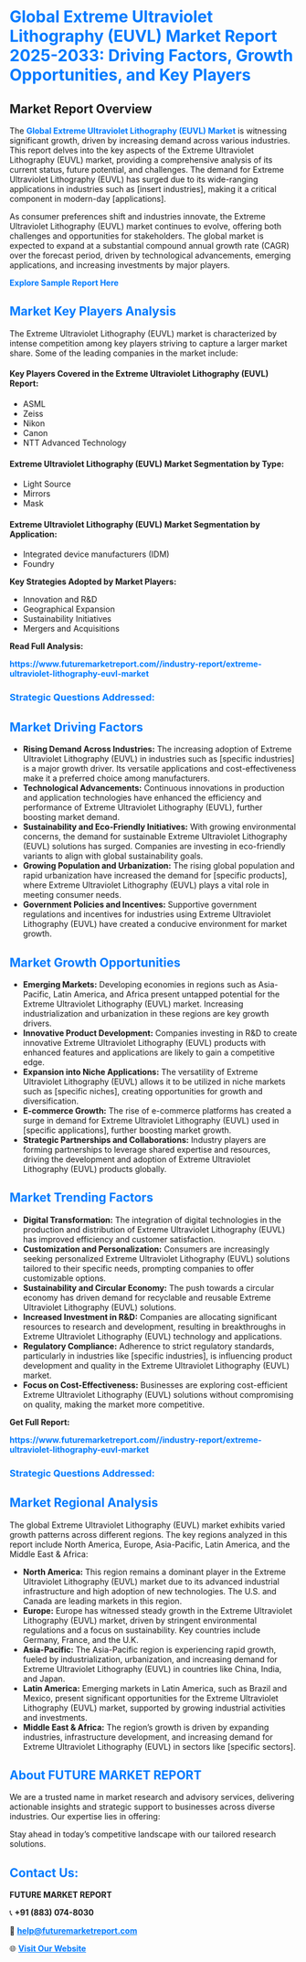 <h1 style="color: #007BFF;">Global Extreme Ultraviolet Lithography (EUVL) Market Report 2025-2033: Driving Factors, Growth Opportunities, and Key Players</h1>

<section id="overview">
<h2>Market Report Overview</h2>
<p>The <a href="https://www.futuremarketreport.com//industry-report/extreme-ultraviolet-lithography-euvl-market" style="color: #007BFF; text-decoration: none;"><strong>Global Extreme Ultraviolet Lithography (EUVL) Market</strong></a> is witnessing significant growth, driven by increasing demand across various industries. This report delves into the key aspects of the Extreme Ultraviolet Lithography (EUVL) market, providing a comprehensive analysis of its current status, future potential, and challenges. The demand for Extreme Ultraviolet Lithography (EUVL) has surged due to its wide-ranging applications in industries such as [insert industries], making it a critical component in modern-day [applications].</p>
<p>As consumer preferences shift and industries innovate, the Extreme Ultraviolet Lithography (EUVL) market continues to evolve, offering both challenges and opportunities for stakeholders. The global market is expected to expand at a substantial compound annual growth rate (CAGR) over the forecast period, driven by technological advancements, emerging applications, and increasing investments by major players.</p>
</section>

<section id="overview">
<p><a href="https://www.futuremarketreport.com//request-sample/reportId=81249" style="color: #007BFF; text-decoration: none;"><strong>Explore Sample Report Here</strong></a></p>
</section>

<section id="key-players">
<h2 style="color: #007BFF;">Market Key Players Analysis</h2>
<p>The Extreme Ultraviolet Lithography (EUVL) market is characterized by intense competition among key players striving to capture a larger market share. Some of the leading companies in the market include:</p>
<h4>Key Players Covered in the Extreme Ultraviolet Lithography (EUVL) Report:</h4>
<ul><li>ASML</li><li>Zeiss</li><li>Nikon</li><li>Canon</li><li>NTT Advanced Technology</li></ul>
<h4>Extreme Ultraviolet Lithography (EUVL) Market Segmentation by Type:</h4>
<ul><li>Light Source</li><li>Mirrors</li><li>Mask</li></ul>

<h4>Extreme Ultraviolet Lithography (EUVL) Market Segmentation by Application:</h4>
<ul><li>Integrated device manufacturers (IDM)</li><li>Foundry</li></ul>
<p><strong>Key Strategies Adopted by Market Players:</strong></p>
<ul>
<li>Innovation and R&D</li>
<li>Geographical Expansion</li>
<li>Sustainability Initiatives</li>
<li>Mergers and Acquisitions</li>
</ul>
</section>

<section>
<p><strong>Read Full Analysis: </strong></p><a href="https://www.futuremarketreport.com//industry-report/extreme-ultraviolet-lithography-euvl-market" style="color: #007BFF; text-decoration: none;"><strong>https://www.futuremarketreport.com//industry-report/extreme-ultraviolet-lithography-euvl-market</strong></a>
<h3 style="color: #007BFF;">Strategic Questions Addressed:</h3>
</section>

<section id="driving-factors">
<h2 style="color: #007BFF;">Market Driving Factors</h2>
<ul>
<li><strong>Rising Demand Across Industries:</strong> The increasing adoption of Extreme Ultraviolet Lithography (EUVL) in industries such as [specific industries] is a major growth driver. Its versatile applications and cost-effectiveness make it a preferred choice among manufacturers.</li>
<li><strong>Technological Advancements:</strong> Continuous innovations in production and application technologies have enhanced the efficiency and performance of Extreme Ultraviolet Lithography (EUVL), further boosting market demand.</li>
<li><strong>Sustainability and Eco-Friendly Initiatives:</strong> With growing environmental concerns, the demand for sustainable Extreme Ultraviolet Lithography (EUVL) solutions has surged. Companies are investing in eco-friendly variants to align with global sustainability goals.</li>
<li><strong>Growing Population and Urbanization:</strong> The rising global population and rapid urbanization have increased the demand for [specific products], where Extreme Ultraviolet Lithography (EUVL) plays a vital role in meeting consumer needs.</li>
<li><strong>Government Policies and Incentives:</strong> Supportive government regulations and incentives for industries using Extreme Ultraviolet Lithography (EUVL) have created a conducive environment for market growth.</li>
</ul>
</section>

<section id="growth-opportunities">
<h2 style="color: #007BFF;">Market Growth Opportunities</h2>
<ul>
<li><strong>Emerging Markets:</strong> Developing economies in regions such as Asia-Pacific, Latin America, and Africa present untapped potential for the Extreme Ultraviolet Lithography (EUVL) market. Increasing industrialization and urbanization in these regions are key growth drivers.</li>
<li><strong>Innovative Product Development:</strong> Companies investing in R&D to create innovative Extreme Ultraviolet Lithography (EUVL) products with enhanced features and applications are likely to gain a competitive edge.</li>
<li><strong>Expansion into Niche Applications:</strong> The versatility of Extreme Ultraviolet Lithography (EUVL) allows it to be utilized in niche markets such as [specific niches], creating opportunities for growth and diversification.</li>
<li><strong>E-commerce Growth:</strong> The rise of e-commerce platforms has created a surge in demand for Extreme Ultraviolet Lithography (EUVL) used in [specific applications], further boosting market growth.</li>
<li><strong>Strategic Partnerships and Collaborations:</strong> Industry players are forming partnerships to leverage shared expertise and resources, driving the development and adoption of Extreme Ultraviolet Lithography (EUVL) products globally.</li>
</ul>
</section>

<section id="trending-factors">
<h2 style="color: #007BFF;">Market Trending Factors</h2>
<ul>
<li><strong>Digital Transformation:</strong> The integration of digital technologies in the production and distribution of Extreme Ultraviolet Lithography (EUVL) has improved efficiency and customer satisfaction.</li>
<li><strong>Customization and Personalization:</strong> Consumers are increasingly seeking personalized Extreme Ultraviolet Lithography (EUVL) solutions tailored to their specific needs, prompting companies to offer customizable options.</li>
<li><strong>Sustainability and Circular Economy:</strong> The push towards a circular economy has driven demand for recyclable and reusable Extreme Ultraviolet Lithography (EUVL) solutions.</li>
<li><strong>Increased Investment in R&D:</strong> Companies are allocating significant resources to research and development, resulting in breakthroughs in Extreme Ultraviolet Lithography (EUVL) technology and applications.</li>
<li><strong>Regulatory Compliance:</strong> Adherence to strict regulatory standards, particularly in industries like [specific industries], is influencing product development and quality in the Extreme Ultraviolet Lithography (EUVL) market.</li>
<li><strong>Focus on Cost-Effectiveness:</strong> Businesses are exploring cost-efficient Extreme Ultraviolet Lithography (EUVL) solutions without compromising on quality, making the market more competitive.</li>
</ul>
</section>

<section>
<p><strong>Get Full Report: </strong></p><a href="https://www.futuremarketreport.com//industry-report/extreme-ultraviolet-lithography-euvl-market" style="color: #007BFF; text-decoration: none;"><strong>https://www.futuremarketreport.com//industry-report/extreme-ultraviolet-lithography-euvl-market</strong></a>
<h3 style="color: #007BFF;">Strategic Questions Addressed:</h3>
</section>


<section id="regional-analysis">
<h2 style="color: #007BFF;">Market Regional Analysis</h2>
<p>The global Extreme Ultraviolet Lithography (EUVL) market exhibits varied growth patterns across different regions. The key regions analyzed in this report include North America, Europe, Asia-Pacific, Latin America, and the Middle East & Africa:</p>
<ul>
<li><strong>North America:</strong> This region remains a dominant player in the Extreme Ultraviolet Lithography (EUVL) market due to its advanced industrial infrastructure and high adoption of new technologies. The U.S. and Canada are leading markets in this region.</li>
<li><strong>Europe:</strong> Europe has witnessed steady growth in the Extreme Ultraviolet Lithography (EUVL) market, driven by stringent environmental regulations and a focus on sustainability. Key countries include Germany, France, and the U.K.</li>
<li><strong>Asia-Pacific:</strong> The Asia-Pacific region is experiencing rapid growth, fueled by industrialization, urbanization, and increasing demand for Extreme Ultraviolet Lithography (EUVL) in countries like China, India, and Japan.</li>
<li><strong>Latin America:</strong> Emerging markets in Latin America, such as Brazil and Mexico, present significant opportunities for the Extreme Ultraviolet Lithography (EUVL) market, supported by growing industrial activities and investments.</li>
<li><strong>Middle East & Africa:</strong> The region’s growth is driven by expanding industries, infrastructure development, and increasing demand for Extreme Ultraviolet Lithography (EUVL) in sectors like [specific sectors].</li>
</ul>
</section>

<footer>
<h2 style="color: #007BFF;">About FUTURE MARKET REPORT</h2>
<p>We are a trusted name in market research and advisory services, delivering actionable insights and strategic support to businesses across diverse industries. Our expertise lies in offering:</p>

<p>Stay ahead in today’s competitive landscape with our tailored research solutions.</p>

<h2 style="color: #007BFF;">Contact Us:</h2>
<p><strong>FUTURE MARKET REPORT</strong></p>
<p>📞 <strong>+91 (883) 074-8030</strong></p>
<p>📧 <strong><a href="mailto:help@futuremarketreport.com" style="color: #007BFF;">help@futuremarketreport.com</a></strong></p>
<p>🌐 <strong><a href="https://www.futuremarketreport.com/" style="color: #007BFF;">Visit Our Website</a></strong></p>
</footer>